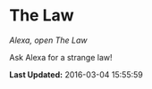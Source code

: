 # The Law
*Alexa, open The Law*

Ask Alexa for a strange law!

**Last Updated:** 2016-03-04 15:55:59